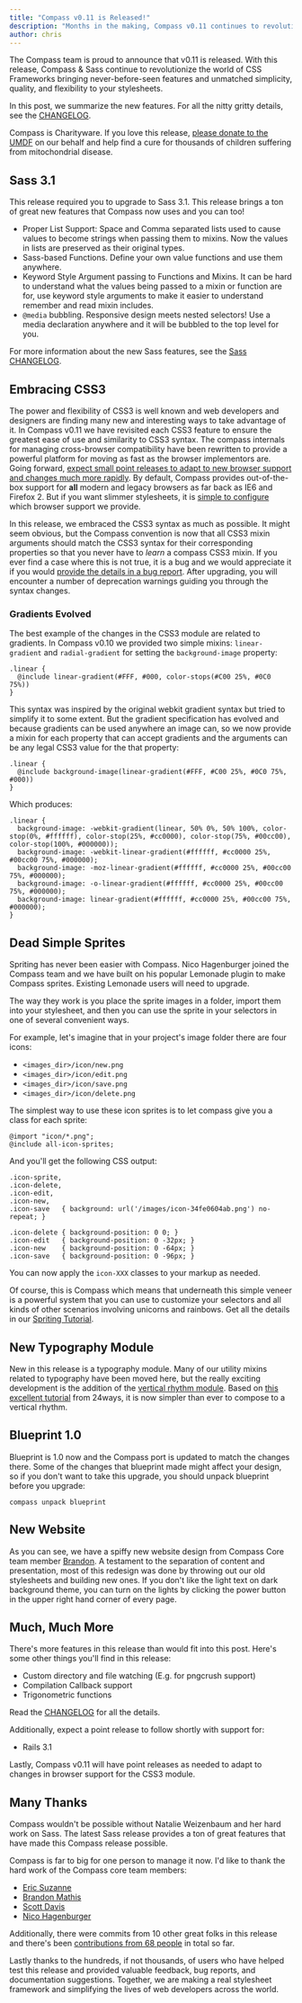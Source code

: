 ```yaml
---
title: "Compass v0.11 is Released!"
description: "Months in the making, Compass v0.11 continues to revolutionize CSS Frameworks."
author: chris
---
```


The Compass team is proud to announce that v0.11 is released. With this release, Compass & Sass continue to revolutionize the world of CSS Frameworks bringing never-before-seen features and unmatched simplicity, quality, and flexibility to your stylesheets.

In this post, we summarize the new features. For all the nitty gritty details, see the [CHANGELOG](/CHANGELOG/).

Compass is Charityware. If you love this release, [please donate to the UMDF](http://umdf.org/) on our behalf and help find a cure for thousands of children suffering from mitochondrial disease.

## Sass 3.1

This release required you to upgrade to Sass 3.1. This release brings a ton of great new features that Compass now uses and you can too!

* Proper List Support: Space and Comma separated lists used to cause values to become strings
  when passing them to mixins. Now the values in lists are preserved as their original types.
* Sass-based Functions. Define your own value functions and use them anywhere.
* Keyword Style Argument passing to Functions and Mixins. It can be hard to understand what
  the values being passed to a mixin or function are for, use keyword style arguments to
  make it easier to understand remember and read mixin includes.
* `@media` bubbling. Responsive design meets nested selectors! Use a media declaration anywhere and it
  will be bubbled to the top level for you.

For more information about the new Sass features, see the [Sass CHANGELOG](http://sass-lang.com/docs/yardoc/file.SASS_CHANGELOG.html).


## Embracing CSS3

The power and flexibility of CSS3 is well known and web developers and designers are finding many new and interesting ways to take advantage of it. In Compass v0.11 we have revisited each CSS3 feature to ensure the greatest ease of use and similarity to CSS3 syntax. The compass internals for managing cross-browser compatibility have been rewritten to provide a powerful platform for moving as fast as the browser implementors are. Going forward, <span style="text-decoration: underline;">expect small point releases to adapt to new browser support and changes much more rapidly</span>. By default, Compass provides out-of-the-box support for **all** modern and legacy browsers as far back as IE6 and Firefox 2. But if you want slimmer stylesheets, it is [simple to configure](/reference/compass/support/) which browser support we provide.

In this release, we embraced the CSS3 syntax as much as possible. It might seem obvious, but the Compass convention is now that all CSS3 mixin arguments should match the CSS3 syntax for their corresponding properties so that you never have to *learn* a compass CSS3 mixin. If you ever find a case where this is not true, it is a bug and we would appreciate it if you would [provide the details in a bug report](http://github.com/chriseppstein/compass/issues). After upgrading, you will encounter a number of deprecation warnings guiding you through the syntax changes.

### Gradients Evolved

The best example of the changes in the CSS3 module are related to gradients. In Compass v0.10 we provided two simple mixins: `linear-gradient` and `radial-gradient` for setting the `background-image` property:

    .linear {
      @include linear-gradient(#FFF, #000, color-stops(#C00 25%, #0C0 75%))
    }

This syntax was inspired by the original webkit gradient syntax but tried to simplify it to some extent. But the gradient specification has evolved and because gradients can be used anywhere an image can, so we now provide a mixin for each property that can accept gradients and the arguments
can be any legal CSS3 value for the that property:

    .linear {
      @include background-image(linear-gradient(#FFF, #C00 25%, #0C0 75%, #000))
    }

Which produces:

    .linear {
      background-image: -webkit-gradient(linear, 50% 0%, 50% 100%, color-stop(0%, #ffffff), color-stop(25%, #cc0000), color-stop(75%, #00cc00), color-stop(100%, #000000));
      background-image: -webkit-linear-gradient(#ffffff, #cc0000 25%, #00cc00 75%, #000000);
      background-image: -moz-linear-gradient(#ffffff, #cc0000 25%, #00cc00 75%, #000000);
      background-image: -o-linear-gradient(#ffffff, #cc0000 25%, #00cc00 75%, #000000);
      background-image: linear-gradient(#ffffff, #cc0000 25%, #00cc00 75%, #000000);
    }

## Dead Simple Sprites

Spriting has never been easier with Compass. Nico Hagenburger joined the Compass team and we have built on his popular Lemonade plugin to make Compass sprites. Existing Lemonade users will need to upgrade.

The way they work is you place the sprite images in a folder,
import them into your stylesheet, and then you can use the sprite in your selectors in one
of several convenient ways.

For example, let's imagine that in your project's image folder there are four icons:

* `<images_dir>/icon/new.png`
* `<images_dir>/icon/edit.png`
* `<images_dir>/icon/save.png`
* `<images_dir>/icon/delete.png`

The simplest way to use these icon sprites is to let compass give you a class for each sprite:

    @import "icon/*.png";
    @include all-icon-sprites;

And you'll get the following CSS output:

    .icon-sprite,
    .icon-delete,
    .icon-edit,
    .icon-new,
    .icon-save   { background: url('/images/icon-34fe0604ab.png') no-repeat; }

    .icon-delete { background-position: 0 0; }
    .icon-edit   { background-position: 0 -32px; }
    .icon-new    { background-position: 0 -64px; }
    .icon-save   { background-position: 0 -96px; }

You can now apply the `icon-XXX` classes to your markup as needed.

Of course, this is Compass which means that underneath this simple veneer is a powerful system that you can use to customize your selectors and all kinds of other scenarios involving unicorns and rainbows. Get all the details in our [Spriting Tutorial](/help/tutorials/spriting/).

## New Typography Module

New in this release is a typography module. Many of our utility mixins related to typography have been moved here, but the really exciting development is the addition of the [vertical rhythm module](/reference/compass/typography/vertical_rhythm/). Based on [this excellent tutorial](http://24ways.org/2006/compose-to-a-vertical-rhythm) from 24ways, it is now simpler than ever to compose to a vertical rhythm.

## Blueprint 1.0

Blueprint is 1.0 now and the Compass port is updated to match the changes there. Some of the changes that blueprint made might affect your design, so if you don't want to take this upgrade, you should unpack blueprint before you upgrade:

    compass unpack blueprint

## New Website

As you can see, we have a spiffy new website design from Compass Core team member [Brandon](http://brandonmathis.com/). A testament to the separation of content and presentation, most of this redesign was done by throwing out our old stylesheets and building new ones. If you don't like the light text on dark background theme, you can turn on the lights by clicking the power button in the upper right hand corner of every page.

## Much, Much More

There's more features in this release than would fit into this post. Here's some other things you'll find in this release:

* Custom directory and file watching (E.g. for pngcrush support)
* Compilation Callback support
* Trigonometric functions

Read the [CHANGELOG](/CHANGELOG/) for all the details.

Additionally, expect a point release to follow shortly with support for:

* Rails 3.1

Lastly, Compass v0.11 will have point releases as needed to adapt to changes in browser support for the CSS3 module.

## Many Thanks

Compass wouldn't be possible without Natalie Weizenbaum and her hard work on Sass. The latest Sass release
provides a ton of great features that have made this Compass release possible.

Compass is far to big for one person to manage it now. I'd like to thank the hard work of the Compass core team members:

* [Eric Suzanne](http://ericsuzanne.com/)
* [Brandon Mathis](http://brandonmathis.com/)
* [Scott Davis](https://github.com/jetviper21)
* [Nico Hagenburger](http://www.hagenburger.net/)

Additionally, there were commits from 10 other great folks in this release and there's been [contributions from 68 people](https://github.com/chriseppstein/compass/contributors) in total so far.

Lastly thanks to the hundreds, if not thousands, of users who have helped test this release and provided valuable feedback, bug reports, and documentation suggestions. Together, we are making a real stylesheet framework and simplifying the lives of web developers across the world.
